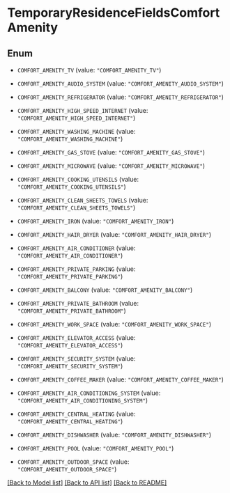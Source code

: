 # TemporaryResidenceFieldsComfortAmenity

## Enum


* `COMFORT_AMENITY_TV` (value: `"COMFORT_AMENITY_TV"`)

* `COMFORT_AMENITY_AUDIO_SYSTEM` (value: `"COMFORT_AMENITY_AUDIO_SYSTEM"`)

* `COMFORT_AMENITY_REFRIGERATOR` (value: `"COMFORT_AMENITY_REFRIGERATOR"`)

* `COMFORT_AMENITY_HIGH_SPEED_INTERNET` (value: `"COMFORT_AMENITY_HIGH_SPEED_INTERNET"`)

* `COMFORT_AMENITY_WASHING_MACHINE` (value: `"COMFORT_AMENITY_WASHING_MACHINE"`)

* `COMFORT_AMENITY_GAS_STOVE` (value: `"COMFORT_AMENITY_GAS_STOVE"`)

* `COMFORT_AMENITY_MICROWAVE` (value: `"COMFORT_AMENITY_MICROWAVE"`)

* `COMFORT_AMENITY_COOKING_UTENSILS` (value: `"COMFORT_AMENITY_COOKING_UTENSILS"`)

* `COMFORT_AMENITY_CLEAN_SHEETS_TOWELS` (value: `"COMFORT_AMENITY_CLEAN_SHEETS_TOWELS"`)

* `COMFORT_AMENITY_IRON` (value: `"COMFORT_AMENITY_IRON"`)

* `COMFORT_AMENITY_HAIR_DRYER` (value: `"COMFORT_AMENITY_HAIR_DRYER"`)

* `COMFORT_AMENITY_AIR_CONDITIONER` (value: `"COMFORT_AMENITY_AIR_CONDITIONER"`)

* `COMFORT_AMENITY_PRIVATE_PARKING` (value: `"COMFORT_AMENITY_PRIVATE_PARKING"`)

* `COMFORT_AMENITY_BALCONY` (value: `"COMFORT_AMENITY_BALCONY"`)

* `COMFORT_AMENITY_PRIVATE_BATHROOM` (value: `"COMFORT_AMENITY_PRIVATE_BATHROOM"`)

* `COMFORT_AMENITY_WORK_SPACE` (value: `"COMFORT_AMENITY_WORK_SPACE"`)

* `COMFORT_AMENITY_ELEVATOR_ACCESS` (value: `"COMFORT_AMENITY_ELEVATOR_ACCESS"`)

* `COMFORT_AMENITY_SECURITY_SYSTEM` (value: `"COMFORT_AMENITY_SECURITY_SYSTEM"`)

* `COMFORT_AMENITY_COFFEE_MAKER` (value: `"COMFORT_AMENITY_COFFEE_MAKER"`)

* `COMFORT_AMENITY_AIR_CONDITIONING_SYSTEM` (value: `"COMFORT_AMENITY_AIR_CONDITIONING_SYSTEM"`)

* `COMFORT_AMENITY_CENTRAL_HEATING` (value: `"COMFORT_AMENITY_CENTRAL_HEATING"`)

* `COMFORT_AMENITY_DISHWASHER` (value: `"COMFORT_AMENITY_DISHWASHER"`)

* `COMFORT_AMENITY_POOL` (value: `"COMFORT_AMENITY_POOL"`)

* `COMFORT_AMENITY_OUTDOOR_SPACE` (value: `"COMFORT_AMENITY_OUTDOOR_SPACE"`)


[[Back to Model list]](../README.md#documentation-for-models) [[Back to API list]](../README.md#documentation-for-api-endpoints) [[Back to README]](../README.md)


